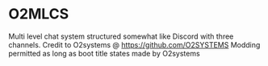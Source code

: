 # O2MLCS
Multi level chat system structured somewhat like Discord with three channels.
Credit to O2systems @ https://github.com/O2SYSTEMS
Modding permitted as long as boot title states made by O2systems
